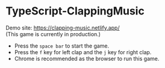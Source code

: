 # TypeScript-ClappingMusic
Demo site: https://clapping-music.netlify.app/  
(This game is currently in production.)

* Press the `space bar` to start the game. 
* Press the `f` key for left clap and the `j` key for right clap.
* Chrome is recommended as the browser to run this game.
